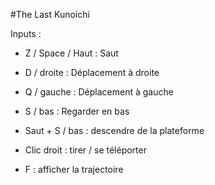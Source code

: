 #The Last Kunoichi




Inputs : 
- Z / Space / Haut : Saut
- D / droite : Déplacement à droite
- Q / gauche : Déplacement à gauche
- S / bas : Regarder en bas

- Saut + S / bas : descendre de la plateforme

- Clic droit : tirer / se téléporter
- F : afficher la trajectoire

